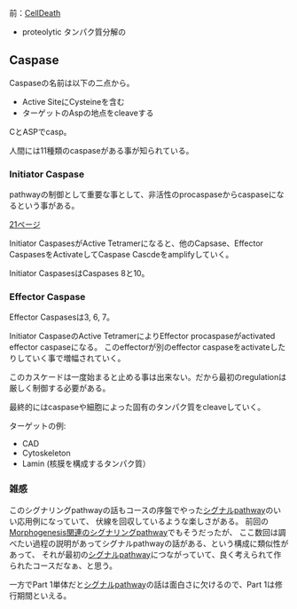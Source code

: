 前：[CellDeath](CellDeath.md)

- proteolytic タンパク質分解の

## Caspase

Caspaseの名前は以下の二点から。

- Active SiteにCysteineを含む
- ターゲットのAspの地点をcleaveする

CとASPでcasp。

人間には11種類のcaspaseがある事が知られている。

### Initiator Caspase

pathwayの制御として重要な事として、非活性のprocaspaseからcaspaseになるという事がある。

[21ページ](https://karino2.github.io/ImageGallery/CellBiology706x3.html#lg=1&slide=20)

Initiator CaspasesがActive Tetramerになると、他のCapsase、Effector CaspasesをActivateしてCaspase Cascdeをamplifyしていく。

Initiator CaspasesはCaspases 8と10。

### Effector Caspase

Effector Caspasesは3, 6, 7。

Initiator CaspaseのActive TetramerによりEffector procaspaseがactivated effector caspaseになる。
このeffectorが別のeffector caspaseをactivateしたりしていく事で増幅されていく。

このカスケードは一度始まると止める事は出来ない。だから最初のregulationは厳しく制御する必要がある。

最終的にはcaspaseや細胞によった固有のタンパク質をcleaveしていく。

ターゲットの例:

- CAD
- Cytoskeleton
- Lamin (核膜を構成するタンパク質）

### 雑感

このシグナリングpathwayの話もコースの序盤でやった[シグナルpathway](シグナルpathway.md)のいい応用例になっていて、
伏線を回収しているような楽しさがある。
前回の[Morphogenesis関連のシグナリングpathway](Morphogenesis関連のシグナリングpathway.md)でもそうだったが、
ここ数回は調べたい過程の説明があってシグナルpathwayの話がある、という構成に類似性があって、
それが最初の[シグナルpathway](シグナルpathway.md)につながっていて、良く考えられて作られたコースだなぁ、と思う。

一方でPart 1単体だと[シグナルpathway](シグナルpathway.md)の話は面白さに欠けるので、Part 1は修行期間といえる。